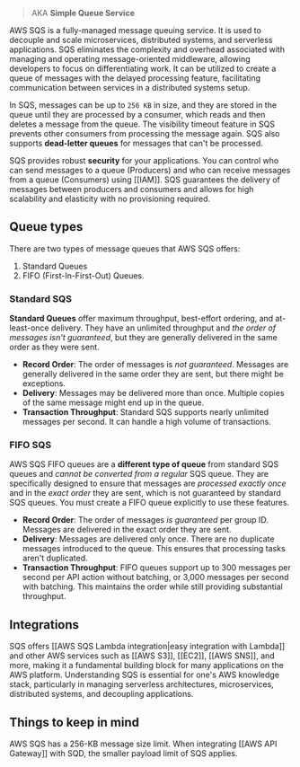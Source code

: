> AKA **Simple Queue Service**

AWS SQS is a fully-managed message queuing service. It is used to decouple and scale microservices, distributed systems, and serverless applications. SQS eliminates the complexity and overhead associated with managing and operating message-oriented middleware, allowing developers to focus on differentiating work. It can be utilized to create a queue of messages with the delayed processing feature, facilitating communication between services in a distributed systems setup.

In SQS, messages can be up to `256 KB` in size, and they are stored in the queue until they are processed by a consumer, which reads and then deletes a message from the queue. The visibility timeout feature in SQS prevents other consumers from processing the message again. SQS also supports **dead-letter queues** for messages that can't be processed. 

SQS provides robust **security** for your applications. You can control who can send messages to a queue (Producers) and who can receive messages from a queue (Consumers) using [[IAM]]. SQS guarantees the delivery of messages between producers and consumers and allows for high scalability and elasticity with no provisioning required.

## Queue types

There are two types of message queues that AWS SQS offers: 
1. Standard Queues
2. FIFO (First-In-First-Out) Queues. 

### Standard SQS

**Standard Queues** offer maximum throughput, best-effort ordering, and at-least-once delivery. They have an unlimited throughput and *the order of messages isn't guaranteed*, but they are generally delivered in the same order as they were sent. 

- **Record Order**: The order of messages is *not guaranteed*. Messages are generally delivered in the same order they are sent, but there might be exceptions.
- **Delivery**: Messages may be delivered more than once. Multiple copies of the same message might end up in the queue.
- **Transaction Throughput**: Standard SQS supports nearly unlimited messages per second. It can handle a high volume of transactions.

### FIFO SQS

AWS SQS FIFO queues are a **different type of queue** from standard SQS queues and *cannot be converted from a regular* SQS queue. They are specifically designed to ensure that messages are *processed exactly once* and in the *exact order* they are sent, which is not guaranteed by standard SQS queues. You must create a FIFO queue explicitly to use these features.

- **Record Order**: The order of messages *is guaranteed* per group ID. Messages are delivered in the exact order they are sent.
- **Delivery**: Messages are delivered only once. There are no duplicate messages introduced to the queue. This ensures that processing tasks aren't duplicated.
- **Transaction Throughput**: FIFO queues support up to 300 messages per second per API action without batching, or 3,000 messages per second with batching. This maintains the order while still providing substantial throughput.
## Integrations

SQS offers [[AWS SQS Lambda integration|easy integration with Lambda]] and other AWS services such as [[AWS S3]], [[EC2]], [[AWS SNS]], and more, making it a fundamental building block for many applications on the AWS platform. Understanding SQS is essential for one's AWS knowledge stack, particularly in managing serverless architectures, microservices, distributed systems, and decoupling applications.

## Things to keep in mind

AWS SQS has a 256-KB message size limit. When integrating [[AWS API Gateway]] with SQD, the smaller payload limit of SQS applies.
